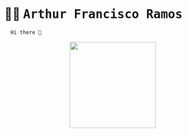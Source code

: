 # 🐱‍💻 <samp> Arthur Francisco Ramos </samp>

<!--
**af-ramos/af-ramos** is a ✨ _special_ ✨ repository because its `README.md` (this file) appears on your GitHub profile.

Here are some ideas to get you started:

- 🔭 I’m currently working on ...
- 🌱 I’m currently learning ...
- 👯 I’m looking to collaborate on ...
- 🤔 I’m looking for help with ...
- 💬 Ask me about ...
- 📫 How to reach me: ...
- 😄 Pronouns: ...
- ⚡ Fun fact: ...
-->

```javascript
  Hi there 👋
```

<div align="center">
	<img height="200px" src="https://github-readme-stats.vercel.app/api/top-langs/?username=af-ramos&layout=compact&theme=dark"/>
</div>
